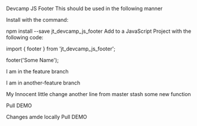 Devcamp JS Footer
This should be used in the following manner

Install with the command:

npm install --save jt_devcamp_js_footer
Add to a JavaScript Project with the following code:

import { footer } from 'jt_devcamp_js_footer';

footer('Some Name');

I am in the feature branch

I am in another-feature branch

My Innocent little change
another line from master
stash
some new function

Pull DEMO

Changes amde locally
Pull DEMO
